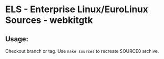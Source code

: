 # ELS - Enterprise Linux/EuroLinux Sources - webkitgtk
 
## Usage:
  Checkout branch or tag. Use `make sources` to recreate  SOURCE0 archive.
